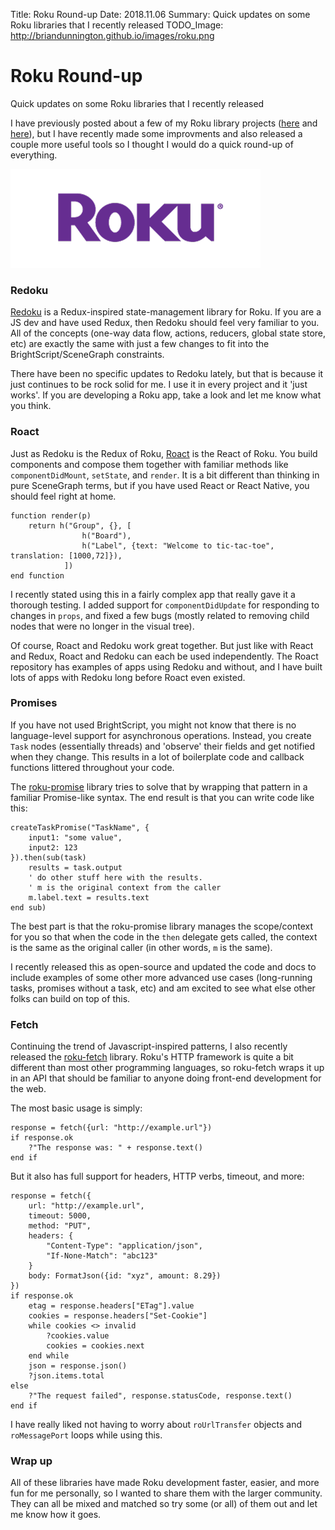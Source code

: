 Title: Roku Round-up
Date: 2018.11.06
Summary: Quick updates on some Roku libraries that I recently released
TODO_Image: http://briandunnington.github.io/images/roku.png

<div class="hero-unit">
<h1>Roku Round-up</h1>
<p>Quick updates on some Roku libraries that I recently released</p>
</div>

I have previously posted about a few of my Roku library projects ([here][RedokuPost] and [here][RoactPost]), but I have recently
made some improvments and also released a couple more useful tools so I thought I would do a quick round-up of everything.

<div class="img">
<img src="images/roku.png" style="border: 0;margin:0 auto;"/>
</div>

### Redoku

[Redoku][Redoku] is a Redux-inspired state-management library for Roku. If you are a JS dev and have used Redux, then Redoku
should feel very familiar to you. All of the concepts (one-way data flow, actions, reducers, global state store, etc) are 
exactly the same with just a few changes to fit into the BrightScript/SceneGraph constraints.

There have been no specific updates to Redoku lately, but that is because it just continues to be rock solid for me. I use
it in every project and it 'just works'. If you are developing a Roku app, take a look and let me know what you think.

### Roact

Just as Redoku is the Redux of Roku, [Roact][] is the React of Roku. You build components and compose them together with
familiar methods like `componentDidMount`, `setState`, and `render`. It is a bit different than thinking in pure SceneGraph
terms, but if you have used React or React Native, you should feel right at home.

    function render(p)
        return h("Group", {}, [
                    h("Board"),
                    h("Label", {text: "Welcome to tic-tac-toe", translation: [1000,72]}),
                ])
    end function

I recently stated using this in a fairly complex app that really gave it a thorough testing. I added support for `componentDidUpdate`
for responding to changes in `props`, and fixed a few bugs (mostly related to removing child nodes that were no longer in
the visual tree).

Of course, Roact and Redoku work great together. But just like with React and Redux, Roact and Redoku can each be used 
independently. The Roact repository has examples of apps using Redoku and without, and I have built lots of apps with Redoku 
long before Roact even existed.

### Promises

If you have not used BrightScript, you might not know that there is no language-level support for asynchronous operations.
Instead, you create `Task` nodes (essentially threads) and 'observe' their fields and get notified when they change. This
results in a lot of boilerplate code and callback functions littered throughout your code.

The [roku-promise][RokuPromise] library tries to solve that by wrapping that pattern in a familiar Promise-like syntax.
The end result is that you can write code like this:

    createTaskPromise("TaskName", {
        input1: "some value",
        input2: 123
    }).then(sub(task)
        results = task.output
        ' do other stuff here with the results.
        ' m is the original context from the caller
        m.label.text = results.text
    end sub)

The best part is that the roku-promise library manages the scope/context for you so that when the code in the `then`
delegate gets called, the context is the same as the original caller (in other words, `m` is the same).

I recently released this as open-source and updated the code and docs to include examples of some other more
advanced use cases (long-running tasks, promises without a task, etc) and am excited to see what else other
folks can build on top of this.

### Fetch

Continuing the trend of Javascript-inspired patterns, I also recently released the [roku-fetch][RokuFetch] library.
Roku's HTTP framework is quite a bit different than most other programming languages, so roku-fetch wraps it up
in an API that should be familiar to anyone doing front-end development for the web.

The most basic usage is simply:

    response = fetch({url: "http://example.url"})
    if response.ok
        ?"The response was: " + response.text()
    end if

But it also has full support for headers, HTTP verbs, timeout, and more:

    response = fetch({
        url: "http://example.url",
        timeout: 5000,
        method: "PUT",
        headers: {
            "Content-Type": "application/json",
            "If-None-Match": "abc123"
        }
        body: FormatJson({id: "xyz", amount: 8.29})
    })
    if response.ok
        etag = response.headers["ETag"].value
        cookies = response.headers["Set-Cookie"]
        while cookies <> invalid
            ?cookies.value
            cookies = cookies.next
        end while
        json = response.json()
        ?json.items.total
    else
        ?"The request failed", response.statusCode, response.text()
    end if

I have really liked not having to worry about `roUrlTransfer` objects and `roMessagePort` loops while using this.

### Wrap up

All of these libraries have made Roku development faster, easier, and more fun for me personally, so I wanted to 
share them with the larger community. They can all be mixed and matched so try some (or all) of them out and 
let me know how it goes.


[RedokuPost]: redoku
[RoactPost]: roact
[Redoku]: https://github.com/briandunnington/Redoku
[Roact]: https://github.com/briandunnington/Roact
[RokuPromise]: https://github.com/briandunnington/roku-promise
[RokuFetch]: https://github.com/briandunnington/roku-fetch
